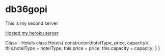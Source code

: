 # db36gopi

This is my second server 

[Hosted my heroku server](https://db36gopi.herokuapp.com/)

Class - Hotels class Hotels{ 
constructor(hotelType, price, capacity){ 
this.hotelType = hotelType; 
this.price = price; 
this.capacity = capacity; 
} }
